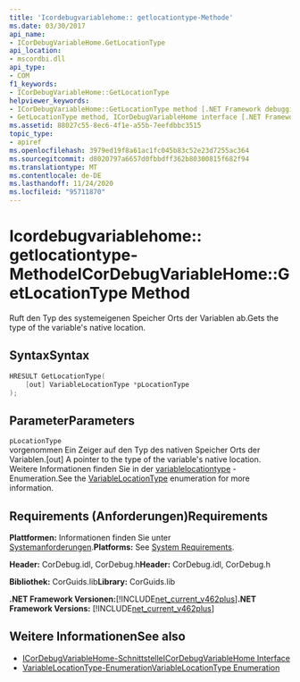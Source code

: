 ```yaml
---
title: 'Icordebugvariablehome:: getlocationtype-Methode'
ms.date: 03/30/2017
api_name:
- ICorDebugVariableHome.GetLocationType
api_location:
- mscordbi.dll
api_type:
- COM
f1_keywords:
- ICorDebugVariableHome::GetLocationType
helpviewer_keywords:
- ICorDebugVariableHome::GetLocationType method [.NET Framework debugging]
- GetLocationType method, ICorDebugVariableHome interface [.NET Framework debugging]
ms.assetid: 88027c55-8ec6-4f1e-a55b-7eefdbbc3515
topic_type:
- apiref
ms.openlocfilehash: 3979ed19f8a61ac1fc045b83c52e23d7255ac364
ms.sourcegitcommit: d8020797a6657d0fbbdff362b80300815f682f94
ms.translationtype: MT
ms.contentlocale: de-DE
ms.lasthandoff: 11/24/2020
ms.locfileid: "95711870"
---
```

# <a name="icordebugvariablehomegetlocationtype-method"></a><span data-ttu-id="36ef2-102">Icordebugvariablehome:: getlocationtype-Methode</span><span class="sxs-lookup"><span data-stu-id="36ef2-102">ICorDebugVariableHome::GetLocationType Method</span></span>

<span data-ttu-id="36ef2-103">Ruft den Typ des systemeigenen Speicher Orts der Variablen ab.</span><span class="sxs-lookup"><span data-stu-id="36ef2-103">Gets the type of the variable's native location.</span></span>  
  
## <a name="syntax"></a><span data-ttu-id="36ef2-104">Syntax</span><span class="sxs-lookup"><span data-stu-id="36ef2-104">Syntax</span></span>  
  
```cpp  
HRESULT GetLocationType(  
    [out] VariableLocationType *pLocationType  
);  
```  
  
## <a name="parameters"></a><span data-ttu-id="36ef2-105">Parameter</span><span class="sxs-lookup"><span data-stu-id="36ef2-105">Parameters</span></span>  

 `pLocationType`  
 <span data-ttu-id="36ef2-106">vorgenommen Ein Zeiger auf den Typ des nativen Speicher Orts der Variablen.</span><span class="sxs-lookup"><span data-stu-id="36ef2-106">[out] A pointer to the type of the variable's native location.</span></span>  <span data-ttu-id="36ef2-107">Weitere Informationen finden Sie in der [variablelocationtype](variablelocationtype-enumeration.md) -Enumeration.</span><span class="sxs-lookup"><span data-stu-id="36ef2-107">See the [VariableLocationType](variablelocationtype-enumeration.md) enumeration for more information.</span></span>  
  
## <a name="requirements"></a><span data-ttu-id="36ef2-108">Requirements (Anforderungen)</span><span class="sxs-lookup"><span data-stu-id="36ef2-108">Requirements</span></span>  

 <span data-ttu-id="36ef2-109">**Plattformen:** Informationen finden Sie unter [Systemanforderungen](../../get-started/system-requirements.md).</span><span class="sxs-lookup"><span data-stu-id="36ef2-109">**Platforms:** See [System Requirements](../../get-started/system-requirements.md).</span></span>  
  
 <span data-ttu-id="36ef2-110">**Header:** CorDebug.idl, CorDebug.h</span><span class="sxs-lookup"><span data-stu-id="36ef2-110">**Header:** CorDebug.idl, CorDebug.h</span></span>  
  
 <span data-ttu-id="36ef2-111">**Bibliothek:** CorGuids.lib</span><span class="sxs-lookup"><span data-stu-id="36ef2-111">**Library:** CorGuids.lib</span></span>  
  
 <span data-ttu-id="36ef2-112">**.NET Framework Versionen:**[!INCLUDE[net_current_v462plus](../../../../includes/net-current-v462plus-md.md)]</span><span class="sxs-lookup"><span data-stu-id="36ef2-112">**.NET Framework Versions:** [!INCLUDE[net_current_v462plus](../../../../includes/net-current-v462plus-md.md)]</span></span>  
  
## <a name="see-also"></a><span data-ttu-id="36ef2-113">Weitere Informationen</span><span class="sxs-lookup"><span data-stu-id="36ef2-113">See also</span></span>

- [<span data-ttu-id="36ef2-114">ICorDebugVariableHome-Schnittstelle</span><span class="sxs-lookup"><span data-stu-id="36ef2-114">ICorDebugVariableHome Interface</span></span>](icordebugvariablehome-interface.md)
- [<span data-ttu-id="36ef2-115">VariableLocationType-Enumeration</span><span class="sxs-lookup"><span data-stu-id="36ef2-115">VariableLocationType Enumeration</span></span>](variablelocationtype-enumeration.md)
